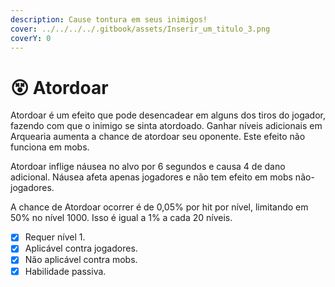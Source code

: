 ```yaml
---
description: Cause tontura em seus inimigos!
cover: ../../../../.gitbook/assets/Inserir_um_titulo_3.png
coverY: 0
---
```


# 😵 Atordoar

Atordoar é um efeito que pode desencadear em alguns dos tiros do jogador, fazendo com que o inimigo se sinta atordoado. Ganhar níveis adicionais em Arquearia aumenta a chance de atordoar seu oponente. Este efeito não funciona em mobs.

Atordoar inflige náusea no alvo por 6 segundos e causa 4 de dano adicional. Náusea afeta apenas jogadores e não tem efeito em mobs não-jogadores.

A chance de Atordoar ocorrer é de 0,05% por hit por nível, limitando em 50% no nível 1000. Isso é igual a 1% a cada 20 níveis.

* [x] Requer nível 1.
* [x] Aplicável contra jogadores.
* [x] Não aplicável contra mobs.
* [x] Habilidade passiva.

